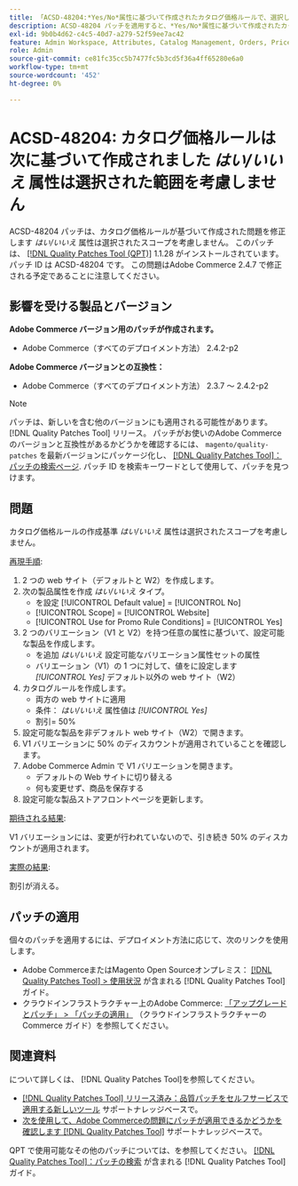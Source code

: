 ```yaml
---
title: 「ACSD-48204:*Yes/No*属性に基づいて作成されたカタログ価格ルールで、選択した範囲が考慮されない」
description: ACSD-48204 パッチを適用すると、*Yes/No*属性に基づいて作成されたカタログ価格ルールが選択した範囲を考慮しないAdobe Commerceの問題が修正されます。
exl-id: 9b0b4d62-c4c5-40d7-a279-52f59ee7ac42
feature: Admin Workspace, Attributes, Catalog Management, Orders, Price Rules
role: Admin
source-git-commit: ce81fc35cc5b7477fc5b3cd5f36a4ff65280e6a0
workflow-type: tm+mt
source-wordcount: '452'
ht-degree: 0%

---
```


# ACSD-48204: カタログ価格ルールは次に基づいて作成されました *はい/いいえ* 属性は選択された範囲を考慮しません

ACSD-48204 パッチは、カタログ価格ルールが基づいて作成された問題を修正します *はい/いいえ* 属性は選択されたスコープを考慮しません。 このパッチは、 [[!DNL Quality Patches Tool (QPT)]](/help/announcements/adobe-commerce-announcements/magento-quality-patches-released-new-tool-to-self-serve-quality-patches.md) 1.1.28 がインストールされています。 パッチ ID は ACSD-48204 です。 この問題はAdobe Commerce 2.4.7 で修正される予定であることに注意してください。

## 影響を受ける製品とバージョン

**Adobe Commerce バージョン用のパッチが作成されます。**

* Adobe Commerce（すべてのデプロイメント方法） 2.4.2-p2

**Adobe Commerce バージョンとの互換性：**

* Adobe Commerce（すべてのデプロイメント方法） 2.3.7 ～ 2.4.2-p2

>[!NOTE]
>
>パッチは、新しいを含む他のバージョンにも適用される可能性があります。 [!DNL Quality Patches Tool] リリース。 パッチがお使いのAdobe Commerceのバージョンと互換性があるかどうかを確認するには、 `magento/quality-patches` を最新バージョンにパッケージ化し、 [[!DNL Quality Patches Tool]：パッチの検索ページ](https://experienceleague.adobe.com/tools/commerce-quality-patches/index.html). パッチ ID を検索キーワードとして使用して、パッチを見つけます。

## 問題

カタログ価格ルールの作成基準 *はい/いいえ* 属性は選択されたスコープを考慮しません。

<u>再現手順</u>:

1. 2 つの web サイト（デフォルトと W2）を作成します。
1. 次の製品属性を作成 *はい/いいえ* タイプ。
   * を設定 [!UICONTROL Default value] = [!UICONTROL No]
   * [!UICONTROL Scope] = [!UICONTROL Website]
   * [!UICONTROL Use for Promo Rule Conditions] = [!UICONTROL Yes]
1. 2 つのバリエーション（V1 と V2）を持つ任意の属性に基づいて、設定可能な製品を作成します。
   * を追加 *はい/いいえ* 設定可能なバリエーション属性セットの属性
   * バリエーション（V1）の 1 つに対して、値をに設定します *[!UICONTROL Yes]* デフォルト以外の web サイト（W2）
1. カタログルールを作成します。
   * 両方の web サイトに適用
   * 条件： *はい/いいえ* 属性値は *[!UICONTROL Yes]*
   * 割引= 50%
1. 設定可能な製品を非デフォルト web サイト（W2）で開きます。
1. V1 バリエーションに 50% のディスカウントが適用されていることを確認します。
1. Adobe Commerce Admin で V1 バリエーションを開きます。
   * デフォルトの Web サイトに切り替える
   * 何も変更せず、商品を保存する
1. 設定可能な製品ストアフロントページを更新します。

<u>期待される結果</u>:

V1 バリエーションには、変更が行われていないので、引き続き 50% のディスカウントが適用されます。

<u>実際の結果</u>:

割引が消える。

## パッチの適用

個々のパッチを適用するには、デプロイメント方法に応じて、次のリンクを使用します。

* Adobe CommerceまたはMagento Open Sourceオンプレミス： [[!DNL Quality Patches Tool] > 使用状況](https://experienceleague.adobe.com/docs/commerce-operations/tools/quality-patches-tool/usage.html) が含まれる [!DNL Quality Patches Tool] ガイド。
* クラウドインフラストラクチャー上のAdobe Commerce: [「アップグレードとパッチ」 > 「パッチの適用」](https://experienceleague.adobe.com/docs/commerce-cloud-service/user-guide/develop/upgrade/apply-patches.html) （クラウドインフラストラクチャーのCommerce ガイド）を参照してください。

## 関連資料

について詳しくは、 [!DNL Quality Patches Tool]を参照してください。

* [[!DNL Quality Patches Tool] リリース済み：品質パッチをセルフサービスで適用する新しいツール](/help/announcements/adobe-commerce-announcements/magento-quality-patches-released-new-tool-to-self-serve-quality-patches.md) サポートナレッジベースで。
* [次を使用して、Adobe Commerceの問題にパッチが適用できるかどうかを確認します [!DNL Quality Patches Tool]](/help/support-tools/patches-available-in-qpt-tool/check-patch-for-magento-issue-with-magento-quality-patches.md) サポートナレッジベースで。

QPT で使用可能なその他のパッチについては、を参照してください。 [[!DNL Quality Patches Tool]：パッチの検索](https://experienceleague.adobe.com/tools/commerce-quality-patches/index.html) が含まれる [!DNL Quality Patches Tool] ガイド。
